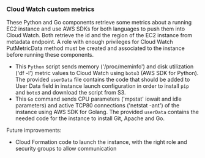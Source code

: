 ### Cloud Watch custom metrics

These Python and Go components retrieve some metrics about a running EC2 instance and use AWS SDKs for both languages to push them into Cloud Watch. Both retrieve the id and the region of the EC2 instance from metadata endpoint. A role with enough privileges for Cloud Watch PutMetricData method must be created and associated to the instance before running these components.

* This `Python` script sends memory ('/proc/meminfo') and disk utilization ('df -l') metric values to Cloud Watch using `boto3` (AWS SDK for Python). The provided `userData` file contains the code that should be added to User Data field in instance launch configuration in order to install `pip` and `boto3` and download the script from S3.
* This `Go` command sends CPU parameters ('mpstat' iowait and idle parameters) and active TCP80 connections ('netstat -ant') of the instance using AWS SDK for Golang. The provided `userData` contains the needed code for the instance to install Git, Apache and Go.

Future improvements:
* Cloud Formation code to launch the instance, with the right role and security groups to allow communication